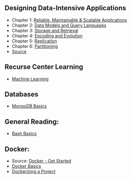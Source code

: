 ## Designing Data-Intensive Applications
- Chapter 1: [Reliable, Maintainable & Scalable Applications](https://github.com/ngozinwogwugwu/notes/blob/master/Designing_Data_Intensive_Applications/DDIA-Reliable-Maintainable-Scalable-Applications.md)
- Chapter 2: [Data Models and Query Languages](https://github.com/ngozinwogwugwu/notes/tree/master/Designing_Data_Intensive_Applications/DDIA-Data-Models-and-Query-Languages.md)
- Chapter 3: [Storage and Retrieval](https://github.com/ngozinwogwugwu/notes/tree/master/Designing_Data_Intensive_Applications/DDIA-Storage-and-Retrieval.md)
- Chapter 4: [Encoding and Evolution](https://github.com/ngozinwogwugwu/notes/tree/master/Designing_Data_Intensive_Applications/DDIA-Encoding-and-Evolution.md)
- Chapter 5: [Replication](https://github.com/ngozinwogwugwu/notes/tree/master/Designing_Data_Intensive_Applications/DDIA-Replication.md)
- Chapter 6: [Partitioning](https://github.com/ngozinwogwugwu/notes/tree/master/Designing_Data_Intensive_Applications/DDIA-Partitioning.md)
- [Source](https://dataintensive.net/)

## Recurse Center Learning
- [Machine Learning](https://github.com/ngozinwogwugwu/notes/blob/master/recurse_center/Machine-Learning-Notes.md)


## Databases
- [MongoDB Basics](https://github.com/ngozinwogwugwu/notes/blob/master/Hackathon/MongoDB.md)

## General Reading:
- [Bash Basics](https://github.com/ngozinwogwugwu/notes/blob/master/engineering_basics/Bash-Notes.md)

## Docker:
- Source: [Docker - Get Started](https://docs.docker.com/get-started/)
- [Docker Basics](https://github.com/ngozinwogwugwu/notes/blob/master/Docker/Docker-Tutorial-Notes.md)
- [Dockerizing a Project](https://github.com/ngozinwogwugwu/notes/blob/master/Docker/Dockerizing-a-Project.md)
